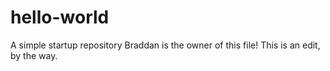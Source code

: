 # hello-world
A simple startup repository
Braddan is the owner of this file! This is an edit, by the way. 
